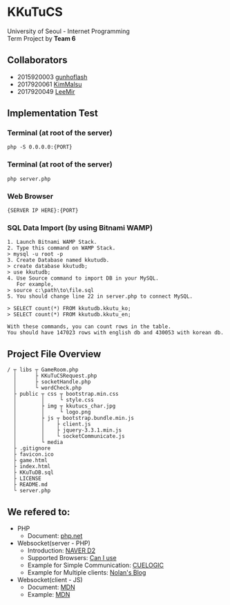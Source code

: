 # KKuTuCS
University of Seoul - Internet Programming\
Term Project by __Team 6__

## Collaborators
* 2015920003 [gunhoflash](https://github.com/gunhoflash)
* 2017920061 [KimMalsu](https://github.com/KimMalsu)
* 2017920049 [LeeMir](https://github.com/LeeMir)

## Implementation Test
### Terminal (at root of the server)
```
php -S 0.0.0.0:{PORT}
```
### Terminal (at root of the server)
```
php server.php
```
### Web Browser
```
{SERVER IP HERE}:{PORT}
```
### SQL Data Import (by using Bitnami WAMP)
```
1. Launch Bitnami WAMP Stack.
2. Type this command on WAMP Stack.
> mysql -u root -p
3. Create Database named kkutudb.
> create database kkutudb;
> use kkutudb;
4. Use Source command to import DB in your MySQL.
   For example,
> source c:\path\to\file.sql
5. You should change line 22 in server.php to connect MySQL.
```
```
> SELECT count(*) FROM kkutudb.kkutu_ko;
> SELECT count(*) FROM kkutudb.kkutu_en;

With these commands, you can count rows in the table.
You should have 147023 rows with english db and 430053 with korean db.
```

## Project File Overview
```
/ ┬ libs ┬ GameRoom.php
  │      ├ KKuTuCSRequest.php
  │      ├ socketHandle.php
  │      └ wordCheck.php
  ├ public ┬ css ┬ bootstrap.min.css
  │        │     └ style.css
  │        ├ img ┬ kkutucs_char.jpg
  │        │     └ logo.png
  │        ├ js ┬ bootstrap.bundle.min.js
  │        │    ├ client.js
  │        │    ├ jquery-3.3.1.min.js
  │        │    └ socketCommunicate.js
  │        └ media
  ├ .gitignore
  ├ favicon.ico
  ├ game.html
  ├ index.html
  ├ KKuTuDB.sql
  ├ LICENSE
  ├ README.md
  └ server.php
```

## We refered to:
* PHP
  * Document: [php.net](http://php.net/)
* Websocket(server - PHP)
  * Introduction: [NAVER D2](https://d2.naver.com/helloworld/1336)
  * Supported Browsers: [Can I use](https://caniuse.com/#search=websocket)
  * Example for Simple Communication: [CUELOGIC](https://www.cuelogic.com/blog/php-and-html5-websocket-server-and-client-communication)
  * Example for Multiple clients: [Nolan's Blog](https://www.nolanchou.com/?p=997&fbclid=IwAR2RI43qe_OkmmaCXOUC7wyDw6_lxljrnBctD-i2XVpPF-cn6arA9Uyxads)
* Websocket(client - JS)
  * Document: [MDN](https://developer.mozilla.org/ko/docs/Web/API/WebSocket)
  * Example: [MDN](https://developer.mozilla.org/ko/docs/WebSockets/Writing_WebSocket_client_applications)